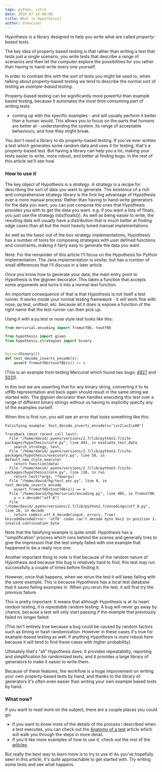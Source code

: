 ```yaml
---
tags: python, intro
date: 2016-07-24 00:00
title: What is Hypothesis?
author: drmaciver
---
```


Hypothesis is a library designed to help you write what are called
*property-based tests*.

The key idea of property based testing is that rather than writing a test
that tests just a single scenario, you write tests that describe a range
of scenarios and then let the computer explore the possibilities for you
rather than having to hand-write every one yourself.

In order to contrast this with the sort of tests you might be used to, when
talking about property-based testing we tend to describe the normal sort of
testing as *example-based testing*.

Property-based testing can be significantly more powerful than example based
testing, because it automates the most time consuming part of writing tests
- coming up with the specific examples - and will usually perform it better
than a human would. This allows you to focus on the parts that humans are
better at - understanding the system, its range of acceptable behaviours,
and how they might break.

You don't *need* a library to do property-based testing. If you've ever
written a test which generates some random data and uses it for testing,
that's a property-based test. But having a library can help you a lot,
making your tests easier to write, more robust, and better at finding
bugs. In the rest of this article we'll see how.

<!--more-->

### How to use it

The key object of Hypothesis is a *strategy*. A strategy is a recipe for
describing the sort of data you want to generate. The existence of a rich
and comprehensive strategy library is the first big advantage of Hypothesis
over a more manual process: Rather than having to hand-write generators
for the data you want, you can just compose the ones that Hypothesis
provides you with to get the data you want. e.g. if you want a lists of
floats, you just use the strategy lists(floats()). As well as being
easier to write, the resulting data will usually have a distribution
that is much better at finding edge cases than all but the most heavily
tuned manual implementations.

As well as the basic out of the box strategy implementations, Hypothesis
has a number of tools for composing strategies with user defined functions
and constraints, making it fairly easy to generate the data you want.

Note: For the remainder of this article I'll focus on the Hypothesis for
Python implementation. The Java implementation is similar, but has a number
of small differences that I'll discuss in a later article.

Once you know how to generate your data, the main entry point to Hypothesis
is the @given decorator. This takes a function that accepts some arguments
and turns it into a normal test function.

An important consequence of that is that Hypothesis is not itself a test
runner. It works inside your normal testing framework - it will work fine
with nose, py.test, unittest, etc. because all it does is expose a function
of the right name that the test runner can then pick up.

Using it with a py.test or nose style test looks like this:

```python
from mercurial.encoding import fromutf8b, toutf8b

from hypothesis import given
from hypothesis.strategies import binary


@given(binary())
def test_decode_inverts_encode(s):
    assert fromutf8b(toutf8b(s)) == s
```

(This is an example from testing Mercurial which found two bugs:
[4927](https://bz.mercurial-scm.org/show_bug.cgi?id=4927) and
[5031](https://bz.mercurial-scm.org/show_bug.cgi?id=5031)).

In this test we are asserting that for any binary string, converting
it to its utf8b representation and back again should result in the
same string we started with. The @given decorator then handles
executing this test over a range of different binary strings without
us having to explicitly specify any of the examples ourself.

When this is first run, you will see an error that looks something
like this:

```
Falsifying example: test_decode_inverts_encode(s='\xc2\xc2\x80')

Traceback (most recent call last):
  File "/home/david/.pyenv/versions/2.7/lib/python2.7/site-packages/hypothesis/core.py", line 443, in evaluate_test_data
    search_strategy, test,
  File "/home/david/.pyenv/versions/2.7/lib/python2.7/site-packages/hypothesis/executors.py", line 58, in default_new_style_executor
    return function(data)
  File "/home/david/.pyenv/versions/2.7/lib/python2.7/site-packages/hypothesis/core.py", line 110, in run
    return test(*args, **kwargs)
  File "/home/david/hg/test_enc.py", line 8, in test_decode_inverts_encode
    assert fromutf8b(toutf8b(s)) == s
  File "/home/david/hg/mercurial/encoding.py", line 485, in fromutf8b
    u = s.decode("utf-8")
  File "/home/david/.pyenv/versions/2.7/lib/python2.7/encodings/utf_8.py", line 16, in decode
    return codecs.utf_8_decode(input, errors, True)
UnicodeDecodeError: 'utf8' codec can't decode byte 0xc2 in position 1: invalid continuation byte
```

Note that the falsifying example is quite small. Hypothesis has a
"simplification" process which runs behind the scenes and generally
tries to give the impression that the test simply failed with one
example that happened to be a really nice one.

Another important thing to note is that because of the random nature
of Hypothesis and because this bug is relatively hard to find, this
test may run successfully a couple of times before finding it.

However, once that happens, when we rerun the test it will keep failing
with the same example. This is because Hypothesis has a local test
database that it saves failing examples in. When you rerun the test,
it will first try the previous failure.

This is pretty important: It means that although Hypothesis is at its
heart random testing, it is *repeatable* random testing: A bug will
never go away by chance, because a test will only start passing if
the example that previously failed no longer failed.

(This isn't entirely true because a bug could be caused by random
factors such as timing or hash randomization. However in these cases
it's true for example-based testing as well. If anything Hypothesis
is *more* robust here because it will tend to find these cases with
higher probability).

Ultimately that's "all" Hypothesis does: It provides repeatability,
reporting and simplification for randomized tests, and it provides
a large library of generators to make it easier to write them.

Because of these features, the workflow is a huge improvement on
writing your own property-based tests by hand, and thanks to the
library of generators it's often even easier than writing your
own example based tests by hand.

### What now?

If you want to read more on the subject, there are a couple places
you could go:

* If you want to know more of the details of the process I described
  when a test executes, you can check out the
  [Anatomy of a test](../anatomy-of-a-test/)
  article which will walk you through the steps in more detail.
* If you'd like more examples of how to use it, check out the rest of the
  [articles](/articles).

But really the best way to learn more is to try to use it!
As you've hopefully seen in this article, it's quite approachable to
get started with. Try writing some tests and see what happens.
